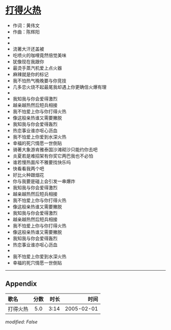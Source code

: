 # [打得火热](https://music.163.com/song?id=66354)

* 作词：黄伟文
* 作曲：陈辉阳
*
*
* 流著大汗还盖被
* 吃喷火的咖哩竟然倍觉美味
* 犹像现在我跟你
* 最烫手蒸汽机爱上点火器
* 麻辣就是你的标记
* 我不怕热气晚晚要与你竞技
* 几多恋火烧不起最尾我却遇上你更确信火爆有理
* 
* 我知我与你会爱得激烈
* 越亲越热然后短兵相接
* 我不怕爱上你与你打得火热
* 像这般亲热谁又需要撇脱
* 我知我与你会爱得轰烈
* 热恋事业谁亦呕心沥血
* 我不怕爱上你爱到水深火热
* 幸福的死穴情愿一世倒贴
* 骑著大象游肯雅泰国沙滩砌沙只能约你去吧
* 炎夏若是难招架有你奖它两巴我也不必怕
* 谁若慢热面斥不雅要找快乐吗
* 快看看我两个吧
* 好比火种跟烟花
* 你与我要是碰上会引发一串爆炸
* 我知我与你会爱得激烈
* 越亲越热然后短兵相接
* 我不怕爱上你与你打得火热
* 像这般亲热谁又需要撇脱
* 我知我与你会爱得激烈
* 越亲越热然后短兵相接
* 我不怕爱上你与你打得火热
* 像这般亲热谁又需要撇脱
* 我知我与你会爱得轰烈
* 热恋事业谁亦呕心沥血
* 
* 我不怕爱上你爱到水深火热
* 幸福的死穴情愿一世倒贴


---

## Appendix

|歌名|分数|时长|时间|
|:---|:---:|---:|---:|
|打得火热|5.0|3:14|2005-02-01

*modified: False*